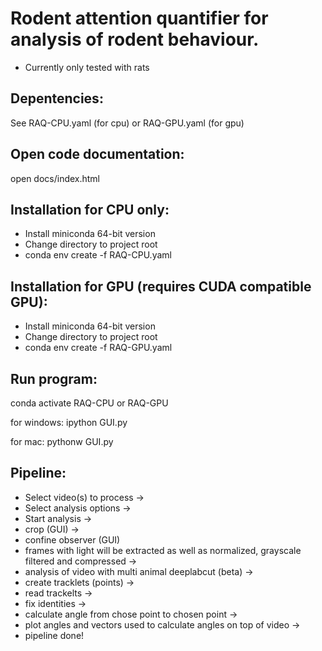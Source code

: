 # Rodent attention quantifier for analysis of rodent behaviour.

* Currently only tested with rats

## Depentencies:

See RAQ-CPU.yaml (for cpu) or RAQ-GPU.yaml (for gpu)

## Open code documentation:

open docs/index.html

## Installation for CPU only:

* Install miniconda 64-bit version
* Change directory to project root
* conda env create -f RAQ-CPU.yaml

## Installation for GPU (requires CUDA compatible GPU):

* Install miniconda 64-bit version
* Change directory to project root
* conda env create -f RAQ-GPU.yaml

## Run program:

conda activate RAQ-CPU or RAQ-GPU

for windows:
ipython GUI.py

for mac:
pythonw GUI.py


## Pipeline:
* Select video(s) to process ->
* Select analysis options ->
* Start analysis ->
* crop (GUI) ->
* confine observer (GUI)
* frames with light will be extracted as well as normalized, grayscale filtered and compressed ->
* analysis of video with multi animal deeplabcut (beta) ->
* create tracklets (points) ->
* read trackelts ->
* fix identities ->
* calculate angle from chose point to chosen point ->
* plot angles and vectors used to calculate angles on top of video ->
* pipeline done!
